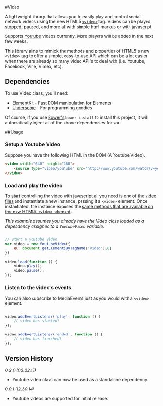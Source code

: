 #Video

A lightweight library that allows you to easily play and control social network videos using the new HTML5 [`<video>`](https://developer.mozilla.org/en-US/docs/Web/HTML/Element/video) tag. Videos
can be played, stopped, paused, and more all with simple html markup or with javascript.

Supports [Youtube](youtube.com) videos currently. More players will be added in the next few weeks.

This library aims to mimick the methods and properties of HTML5's new `<video>` tag to offer a simple, easy-to-use API
which can be a lot easier when there are already so many video API's to deal with (i.e. Youtube, Facebook, Vine, Vimeo, etc).


## Dependencies

To use Video class, you'll need:

* [ElementKit](https://github.com/mkay581/element-kit) - Fast DOM manipulation for Elements
* [Underscore](http://underscorejs.org/) - For programming goodies

Of course, if you use [Bower's](http://bower.io/) `bower install` to install this project, it will automatically inject all of the above dependencies for you.

##Usage

### Setup a Youtube Video

Suppose you have the following HTML in the DOM (A Youtube Video).

```html
<video width="640" height="360">
    <source type="video/youtube" src="http://www.youtube.com/watch?v=ye82js0sL32" />
</video>
```
### Load and play the video

To start controlling the video with javascript all you need is one of the [video files](https://github.com/mkay581/video/tree/master/dist)
 and instantiate a new instance, passing it a `<video>` element. Once instantiated, the instance exposes the [same methods that are available on the new
HTML5 `<video>` element](https://developer.mozilla.org/en-US/docs/Web/Guide/HTML/Using_HTML5_audio_and_video#Controlling_media_playback).

*This example assumes you already have the Video class loaded as a dependency assigned to a `YoutubeVideo` variable.*

```javascript

// start a youtube video
var video = new YoutubeVideo({
    el: document.getElementsByTagName('video')[0]
})

video.load(function () {
    video.play();
    video.pause();
});

```

### Listen to the video's events
You can also subscribe to [MediaEvents](https://developer.mozilla.org/en-US/docs/Web/Guide/Events/Media_events) just as you would with a `<video>` element.

```javascript

video.addEventListener('play', function () {
    // video has started!
});

video.addEventListener('ended', function () {
    // video has finished!
});
```

## Version History

*0.2.0 (02.22.15)*

* Youtube video class can now be used as a standalone dependency.

*0.0.1 (12.30.14)*

* Youtube videos are supported for initial release.



